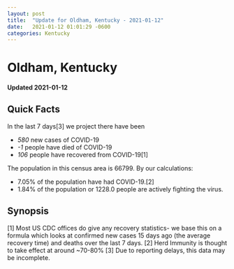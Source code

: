 ```yaml
---
layout: post
title:  "Update for Oldham, Kentucky - 2021-01-12"
date:   2021-01-12 01:01:29 -0600
categories: Kentucky
---
```


# Oldham, Kentucky
#### Updated 2021-01-12

## Quick Facts

In the last 7 days[3] we project there have been
- *580* new cases of COVID-19
- *-1* people have died of COVID-19
- *106* people have recovered from COVID-19[1]

The population in this census area is 66799. By our calculations:
- 7.05% of the population have had COVID-19.[2]
- 1.84% of the population or 1228.0 people are actively fighting the virus.

## Synopsis




[1] Most US CDC offices do give any recovery statistics- we base this on a formula which looks at confirmed new cases
15 days ago (the average recovery time) and deaths over the last 7 days.
[2] Herd Immunity is thought to take effect at around ~70-80%
[3] Due to reporting delays, this data may be incomplete. 
    